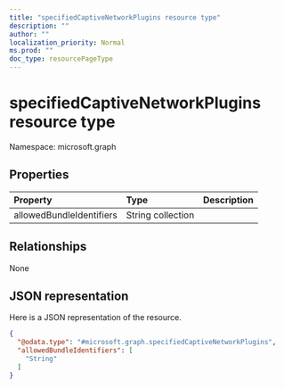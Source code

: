```yaml
---
title: "specifiedCaptiveNetworkPlugins resource type"
description: ""
author: ""
localization_priority: Normal
ms.prod: ""
doc_type: resourcePageType
---
```


# specifiedCaptiveNetworkPlugins resource type


Namespace: microsoft.graph



## Properties
|Property|Type|Description|
|:---|:---|:---|
|allowedBundleIdentifiers|String collection||

## Relationships
None

## JSON representation
Here is a JSON representation of the resource.
<!-- {
  "blockType": "resource",
  "@odata.type": "microsoft.graph.specifiedCaptiveNetworkPlugins"
}
-->
``` json
{
  "@odata.type": "#microsoft.graph.specifiedCaptiveNetworkPlugins",
  "allowedBundleIdentifiers": [
    "String"
  ]
}
```

